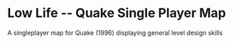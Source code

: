 # Low Life -- Quake Single Player Map
A singleplayer map for Quake (1996) displaying general level design skills
